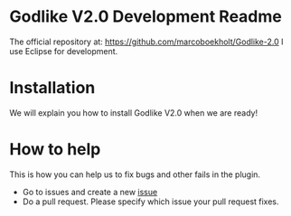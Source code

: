 Godlike V2.0 Development Readme
===========
The official repository at: https://github.com/marcoboekholt/Godlike-2.0
I use Eclipse for development.

Installation
===========
We will explain you how to install Godlike V2.0 when we are ready!

How to help
===========
This is how you can help us to fix bugs and other fails in the plugin.
 * Go to issues and create a new [issue](https://github.com/MarcoBoekholt/Godlike-2.0/issues/new)
 * Do a pull request. Please specify which issue your pull request fixes.
